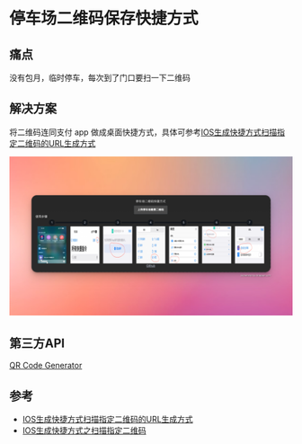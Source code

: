 # 停车场二维码保存快捷方式

## 痛点

没有包月，临时停车，每次到了门口要扫一下二维码

## 解决方案

将二维码连同支付 app 做成桌面快捷方式，具体可参考[IOS生成快捷方式扫描指定二维码的URL生成方式](#参考)

![demo](demo.png)

## 第三方API

[QR Code Generator](https://goqr.me/api/)

## 参考

- [IOS生成快捷方式扫描指定二维码的URL生成方式](https://zhuanlan.zhihu.com/p/438481277)
- [IOS生成快捷方式之扫描指定二维码](https://zhuanlan.zhihu.com/p/438476512)